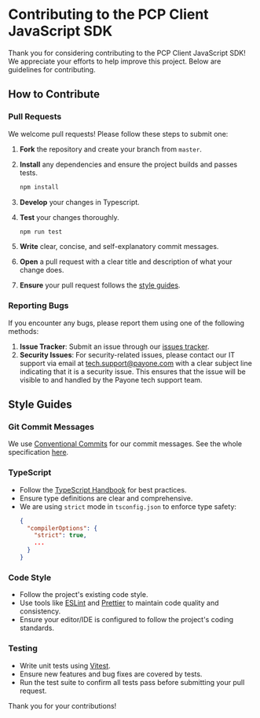 # Contributing to the PCP Client JavaScript SDK

Thank you for considering contributing to the PCP Client JavaScript SDK! We appreciate your efforts to help improve this project. Below are guidelines for contributing.

## How to Contribute

### Pull Requests

We welcome pull requests! Please follow these steps to submit one:

1. **Fork** the repository and create your branch from `master`.
2. **Install** any dependencies and ensure the project builds and passes tests.

   ```bash
   npm install
   ```

3. **Develop** your changes in Typescript.
4. **Test** your changes thoroughly.
   ```bash
   npm run test
   ```
5. **Write** clear, concise, and self-explanatory commit messages.
6. **Open** a pull request with a clear title and description of what your change does.
7. **Ensure** your pull request follows the [style guides](#style-guides).

### Reporting Bugs

If you encounter any bugs, please report them using one of the following methods:

1. **Issue Tracker**: Submit an issue through our [issues tracker](https://github.com/PAYONE-GmbH/PCP-client-javascript-SDK/issues/new).
2. **Security Issues**: For security-related issues, please contact our IT support via email at tech.support@payone.com with a clear subject line indicating that it is a security issue. This ensures that the issue will be visible to and handled by the Payone tech support team.

## Style Guides

### Git Commit Messages

We use [Conventional Commits](https://www.conventionalcommits.org/) for our commit messages. See the whole specification [here](https://www.conventionalcommits.org/en/v1.0.0/#specification).

### TypeScript

- Follow the [TypeScript Handbook](https://www.typescriptlang.org/docs/handbook/intro.html) for best practices.
- Ensure type definitions are clear and comprehensive.
- We are using `strict` mode in `tsconfig.json` to enforce type safety:
  ```json
  {
    "compilerOptions": {
      "strict": true,
      ...
    }
  }
  ```

### Code Style

- Follow the project's existing code style.
- Use tools like [ESLint](https://eslint.org/) and [Prettier](https://prettier.io/) to maintain code quality and consistency.
- Ensure your editor/IDE is configured to follow the project's coding standards.

### Testing

- Write unit tests using [Vitest](https://vitest.dev/).
- Ensure new features and bug fixes are covered by tests.
- Run the test suite to confirm all tests pass before submitting your pull request.

Thank you for your contributions!
